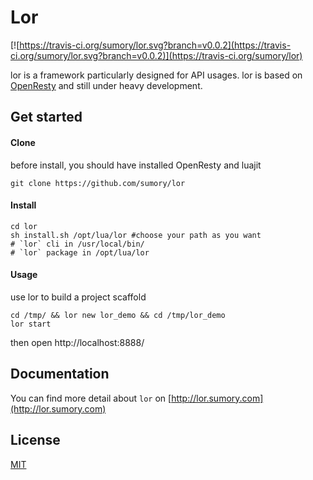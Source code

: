 # Lor

[![https://travis-ci.org/sumory/lor.svg?branch=v0.0.2](https://travis-ci.org/sumory/lor.svg?branch=v0.0.2)](https://travis-ci.org/sumory/lor)

lor is a framework particularly designed for API usages. lor is based on [OpenResty](http://openresty.org) and still under heavy development.

## Get started

#### Clone

before install, you should have installed OpenResty and luajit

```
git clone https://github.com/sumory/lor
```

#### Install

```
cd lor
sh install.sh /opt/lua/lor #choose your path as you want
# `lor` cli in /usr/local/bin/
# `lor` package in /opt/lua/lor
```

#### Usage

use lor to build a project scaffold

```
cd /tmp/ && lor new lor_demo && cd /tmp/lor_demo
lor start
```

then open http://localhost:8888/


## Documentation

You can find more detail about `lor` on [http://lor.sumory.com](http://lor.sumory.com)

## License

[MIT](./LICENSE)